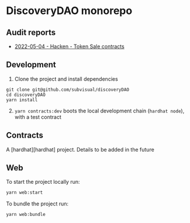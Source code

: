 # DiscoveryDAO monorepo

## Audit reports

- [2022-05-04 - Hacken - Token Sale contracts](./audits/2022-05-04_hacken_token-sale.pdf)

## Development

1. Clone the project and install dependencies

```
git clone git@github.com/subvisual/discoveryDAO
cd discoveryDAO
yarn install
```

2. `yarn contracts:dev` boots the local development chain (`hardhat node`), with a test contract

## Contracts

A [hardhat][hardhat] project. Details to be added in the future

## Web

To start the project locally run:

```sh
yarn web:start
```

To bundle the project run:

```sh
yarn web:bundle
```
